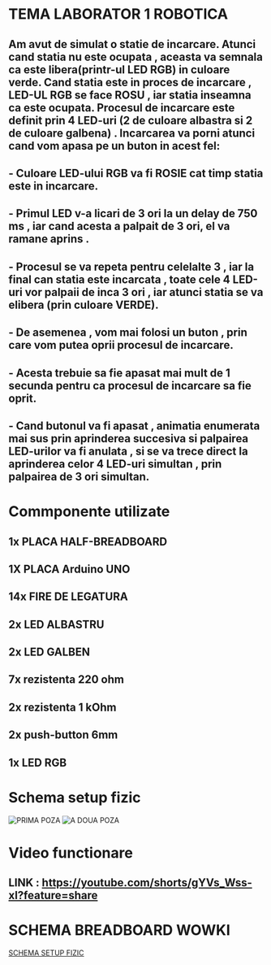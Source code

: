 # TEMA LABORATOR 1 ROBOTICA

## Am avut de simulat o statie de incarcare. Atunci cand statia nu este ocupata , aceasta va semnala ca este libera(printr-ul LED RGB) in culoare verde. Cand statia este in proces de incarcare , LED-UL RGB se face ROSU , iar statia inseamna ca este ocupata. Procesul de incarcare este definit prin 4 LED-uri (2 de culoare albastra si 2 de culoare galbena) . Incarcarea va porni atunci cand vom apasa pe un buton in acest fel:

## - Culoare LED-ului RGB va fi ROSIE cat timp statia este in incarcare.

## - Primul LED v-a licari de 3 ori la un delay de 750 ms , iar cand acesta a palpait de 3 ori, el va ramane aprins .

## - Procesul se va repeta pentru celelalte 3 , iar la final can statia este incarcata , toate cele 4 LED-uri vor palpaii de inca 3 ori , iar atunci statia se va elibera (prin culoare VERDE).

## - De asemenea , vom mai folosi un buton , prin care vom putea oprii procesul de incarcare.

## - Acesta trebuie sa fie apasat mai mult de 1 secunda pentru ca procesul de incarcare sa fie oprit.

## - Cand butonul va fi apasat , animatia enumerata mai sus prin aprinderea succesiva si palpairea LED-urilor va fi anulata , si se va trece direct la aprinderea celor 4 LED-uri simultan , prin palpairea de 3 ori simultan.

# Commponente utilizate

## 1x PLACA HALF-BREADBOARD

## 1X PLACA Arduino UNO

## 14x FIRE DE LEGATURA

## 2x LED ALBASTRU

## 2x LED GALBEN

## 7x rezistenta 220 ohm

## 2x rezistenta 1 kOhm

## 2x push-button 6mm

## 1x LED RGB

# Schema setup fizic

![PRIMA POZA](/assets/IMG_7860.HEIC)
![A DOUA POZA](/assets/IMG_7861.HEIC)

# Video functionare

## LINK : https://youtube.com/shorts/gYVs_Wss-xI?feature=share

# SCHEMA BREADBOARD WOWKI

[SCHEMA SETUP FIZIC](/assets/schema.png)
